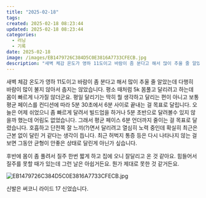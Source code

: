 ```yaml
---
title: "2025-02-18"
tags:
created: 2025-02-18 08:23:44
updated: 2025-02-18 08:23:44
categories:
  - 러닝
  - 기록
date: 2025-02-18
image: /images/EB1479726C384D5C0E3816A7733CFECB.jpg
description: "새벽 체감 온도가 영하 11도이고 바람이 좀 분다고 해서 많이 추울 줄 알았는데 다행히 바람이 많이 불지 않아서 춥지는 않았습니다. 평소 때처럼 5k 몸풀고 달리려고 하는데 몸이 빠르게 나가질 않더군요. 평일 달리기는 딱히 뭘 생각하고 달리는 편이 아니고 보통 평균 페이스를 컨디션에 따"
---
```


새벽 체감 온도가 영하 11도이고 바람이 좀 분다고 해서 많이 추울 줄 알았는데 다행히 바람이 많이 불지 않아서 춥지는 않았습니다.
평소 때처럼 5k 몸풀고 달리려고 하는데 몸이 빠르게 나가질 않더군요. 평일 달리기는 딱히 뭘 생각하고 달리는 편이 아니고 보통 평균 페이스를 컨디션에 따라 5분 30초에서 6분 사이로 끝내는 걸 목표로 달립니다.
오늘은 어제 쉬었으니 좀 빠르게 달려서 빌드업을 하거나 5분 초반으로 달려볼수 있지 않을까 했는데 어림도 없었습니다. 그래서 평균 페이스 6분 언더까지 줄이는 걸 목표로 달렸습니다.
호흡하고 단전쪽 잘 느끼(?)면서 달리려고 열심히 노력 중인데 확실히 최근은 근본 없이 달린 거 같다는 생각이 듭니다. 최근 허벅지 통증 등은 다시 나타나지 않는 걸 보면 그동안 균형이 안좋은 상태로 달린게 아닌가 싶습니다.

후반에 몸이 좀 풀려서 질주 한번 짧게 하고 집에 오니 잘달리고 온 것 같아요. 힘들어서 질주를 못할 때가 있는데 그런 날은 아쉽거든요. 뭔가 제대로 못한 것 같거든요.

 
 ![EB1479726C384D5C0E3816A7733CFECB.jpg](/images/EB1479726C384D5C0E3816A7733CFECB.jpg)
 
 

신발은 써코니 라이드 17 신었습니다.
